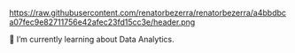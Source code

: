 https://raw.githubusercontent.com/renatorbezerra/renatorbezerra/a4bbdbca07fec9e82711756e42afec23fd15cc3e/header.png

🌱 I’m currently learning about Data Analytics.
